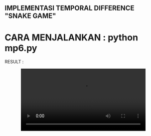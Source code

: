 ## IMPLEMENTASI TEMPORAL DIFFERENCE "SNAKE GAME"

# CARA MENJALANKAN : python mp6.py

RESULT :
<div align="center">
  <video src="https://github.com/user-attachments/assets/362d1bd5-5069-4ddd-9c2a-33070e2652e9" width="400" />
</div>





 
